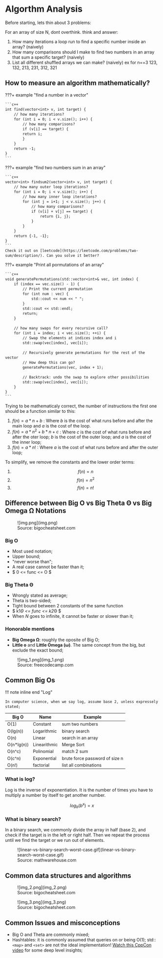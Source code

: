 # Algorthm Analysis

Before starting, lets thin about 3 problems:

For an array of size N, dont overthink. think and answer:

1. How many iterations a loop run to find a specific number inside an array? (naively)
2. How many comparisons should I make to find two numbers in an array that sum a specific target? (naively)
3. List all different shuffled arrays we can make? (naively) ex for n==3 123, 132, 213, 231, 312, 321

## How to measure an algorithm mathematically?

???+ example "find a number in a vector"

    ```c++
    int find(vector<int> v, int target) {
        // how many iterations?
        for (int i = 0; i < v.size(); i++) {
            // how many comparisons?
            if (v[i] == target) { 
            return i;
            }
        }
        return -1;
    }
    ```

???+ example "find two numbers sum in an array"

    ```c++
    vector<int> findsum2(vector<int> v, int target) {
        // how many outer loop iterations?
        for (int i = 0; i < v.size(); i++) {
            // how many inner loop iterations?
            for (int j = i+1; j < v.size(); j++) {
                // how many comparisons?
                if (v[i] + v[j] == target) {
                    return {i, j};
                }
            }
        }
        return {-1, -1};
    }
    ```
    Check it out on [leetcode](https://leetcode.com/problems/two-sum/description/). Can you solve it better?

???+ example "Print all pormutations of an array"

    ```c++
    void generatePermutations(std::vector<int>& vec, int index) {
        if (index == vec.size() - 1) {
            // Print the current permutation
            for (int num : vec) {
                std::cout << num << " ";
            }
            std::cout << std::endl;
            return;
        }
        
        // how many swaps for every recursive call?
        for (int i = index; i < vec.size(); ++i) { 
            // Swap the elements at indices index and i
            std::swap(vec[index], vec[i]);

            // Recursively generate permutations for the rest of the vector
            // How deep this can go?
            generatePermutations(vec, index + 1);

            // Backtrack: undo the swap to explore other possibilities
            std::swap(vec[index], vec[i]);
        }
    }
    ```

Trying to be mathematicaly correct, the number of instructions the first one should be a function similar to this:

1. $f(n) = a*n + b$ : Where $b$ is the cost of what runs before and after the main loop and $a$ is the cost of the loop.
2. $f(n) = a*n^2 + b*n + c$ : Where $c$ is the cost of what runs before and after the oter loop; $b$ is the cost of the outer loop; and $a$ is the cost of the inner loop;
3. $f(n) = a*n!$ : Where $a$ is the cost of what runs before and after the outer loop;

To simplify, we remove the constants and the lower order terms:

1. $$ f(n) = n $$
2. $$ f(n) = n^2 $$
3. $$ f(n) = n! $$

## Difference between Big O vs Big Theta Θ vs Big Omega Ω Notations

<figure markdown>
  ![img.png](img.png)
  <figcaption>Source: bigocheatsheet.com</figcaption>
</figure>

### Big O

- Most used notation;
- Upper bound;
- "never worse than";
- A real case cannot be faster than it;
- $ 0 <= func <= O $

### Big Theta Θ

- Wrongly stated as average;
- Theta is two-sided;
- Tight bound between 2 constants of the same function 
- $ k1*Θ <= func <= k2*Θ $
- When $N$ goes to infinite, it cannot be faster or slower than it;

### Honorable mentions

- **Big Omega Ω**: roughly the oposite of Big O;
- **Little o** and **Little Omega (ω)**. The same concept from the big, but exclude the exact bound;

<figure markdown>
  ![img_1.png](img_1.png)
  <figcaption>Source: freecodecamp.com</figcaption> 
</figure>

## Common Big Os

!!! note inline end "Log"
    
    In computer science, when we say log, assume base 2, unless expressely stated;

| Big O | Name | Example |
| --- | --- | --- |
| O(1) | Constant | sum two numbers |
| O(lg(n)) | Logarithmic | binary search |
| O(n) | Linear | search in an array |
| O(n*lg(n)) | Linearithmic | Merge Sort |
| O(n^c) | Polinomial | match 2 sum |
| O(c^n) | Exponential | brute force password of size n |
| O(n!) | factorial | list all combinations |

### What is log?

Log is the inverse of exponentiation. It is the number of times you have to multiply a number by itself to get another number.

$$ log_b(b^x) = x $$

### What is binary search?

In a binary search, we commonly divide the array in half (base 2), and check if the target is in the left or right half. Then we repeat the process until we find the target or we run out of elements.

<figure markdown>
  ![linear-vs-binary-search-worst-case.gif](linear-vs-binary-search-worst-case.gif)
  <figcaption>Source: mathwarehouse.com</figcaption>
</figure>

## Common data structures and algorithms

<figure markdown>
  ![img_2.png](img_2.png)
  <figcaption>Source: bigocheatsheet.com</figcaption> 
</figure>

<figure markdown>
  ![img_3.png](img_3.png)
  <figcaption>Source: bigocheatsheet.com</figcaption> 
</figure>

## Common Issues and misconceptions

- Big O and Theta are commonly mixed;
- Hashtables: it is commonly assumed that queries on <map> or <set> being O(1); std:: `<map>` and `<set>` are not the ideal implementation! [Watch this CppCon video](https://www.youtube.com/watch?v=ncHmEUmJZf4) for some deep level insights;
